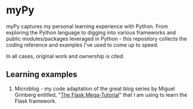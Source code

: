 # myPy
myPy captures my personal learning experience with Python. From exploring the
Python language to digging into various frameworks and public modules/packages
leveraged in Python - this repository collects the coding reference and examples
I've used to come up to speed.

In all cases, original work and ownership is cited.

## Learning examples
1. Microblog - my code adaptation of the great blog series by Miguel
Grinberg entitled, "[The Flask Mega-Tutorial](http://blog.miguelgrinberg.com/post/the-flask-mega-tutorial-part-i-hello-world)"
that I am using to learn the Flask framework. 

